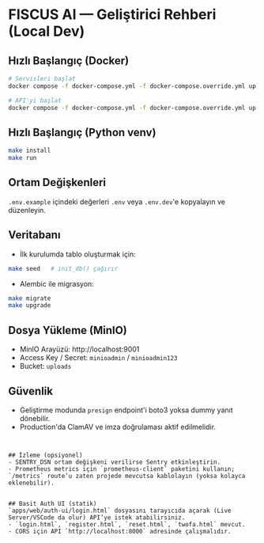 # FISCUS AI — Geliştirici Rehberi (Local Dev)

## Hızlı Başlangıç (Docker)
```bash
# Servisleri başlat
docker compose -f docker-compose.yml -f docker-compose.override.yml up -d db redis minio clamav

# API'yi başlat
docker compose -f docker-compose.yml -f docker-compose.override.yml up --build api
```

## Hızlı Başlangıç (Python venv)
```bash
make install
make run
```

## Ortam Değişkenleri
`.env.example` içindeki değerleri `.env` veya `.env.dev`'e kopyalayın ve düzenleyin.

## Veritabanı
- İlk kurulumda tablo oluşturmak için:
```bash
make seed   # init_db() çağırır
```
- Alembic ile migrasyon:
```bash
make migrate
make upgrade
```

## Dosya Yükleme (MinIO)
- MinIO Arayüzü: http://localhost:9001
- Access Key / Secret: `minioadmin` / `minioadmin123`
- Bucket: `uploads`

## Güvenlik
- Geliştirme modunda `presign` endpoint'i boto3 yoksa dummy yanıt dönebilir.
- Production'da ClamAV ve imza doğrulaması aktif edilmelidir.
```


## İzleme (opsiyonel)
- SENTRY_DSN ortam değişkeni verilirse Sentry etkinleştirin.
- Prometheus metrics için `prometheus-client` paketini kullanın; `/metrics` route’u zaten projede mevcutsa kablolayın (yoksa kolayca eklenebilir).


## Basit Auth UI (statik)
`apps/web/auth-ui/login.html` dosyasını tarayıcıda açarak (Live Server/VSCode da olur) API’ye istek atabilirsiniz.
- `login.html`, `register.html`, `reset.html`, `twofa.html` mevcut.
- CORS için API `http://localhost:8000` adresinde çalışmalıdır.
